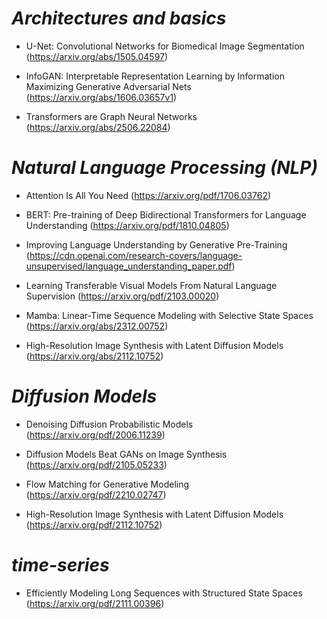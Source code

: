 # *Architectures and basics*

- U-Net: Convolutional Networks for Biomedical Image Segmentation
(https://arxiv.org/abs/1505.04597)

- InfoGAN: Interpretable Representation Learning by Information Maximizing Generative Adversarial Nets
(https://arxiv.org/abs/1606.03657v1)

- Transformers are Graph Neural Networks 
(https://arxiv.org/abs/2506.22084)

# *Natural Language Processing (NLP)*

- Attention Is All You Need (https://arxiv.org/pdf/1706.03762)

- BERT: Pre-training of Deep Bidirectional Transformers for
Language Understanding (https://arxiv.org/pdf/1810.04805)

- Improving Language Understanding by Generative Pre-Training
(https://cdn.openai.com/research-covers/language-unsupervised/language_understanding_paper.pdf)

- Learning Transferable Visual Models From Natural Language Supervision
(https://arxiv.org/pdf/2103.00020)

- Mamba: Linear-Time Sequence Modeling with Selective State Spaces
(https://arxiv.org/abs/2312.00752)
- High-Resolution Image Synthesis with Latent Diffusion Models
(https://arxiv.org/abs/2112.10752)

# *Diffusion Models*

- Denoising Diffusion Probabilistic Models
(https://arxiv.org/pdf/2006.11239)

- Diffusion Models Beat GANs on Image Synthesis
(https://arxiv.org/pdf/2105.05233)

- Flow Matching for Generative Modeling
(https://arxiv.org/pdf/2210.02747)

- High-Resolution Image Synthesis with Latent Diffusion Models
(https://arxiv.org/pdf/2112.10752)

# *time-series*

- Efficiently Modeling Long Sequences with Structured State Spaces
(https://arxiv.org/pdf/2111.00396)
